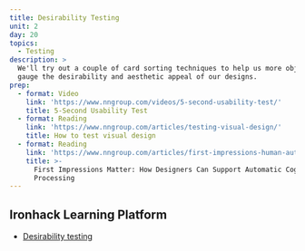 ```yaml
---
title: Desirability Testing
unit: 2
day: 20
topics:
  - Testing
description: >
  We'll try out a couple of card sorting techniques to help us more objectively
  gauge the desirability and aesthetic appeal of our designs.
prep:
  - format: Video
    link: 'https://www.nngroup.com/videos/5-second-usability-test/'
    title: 5-Second Usability Test
  - format: Reading
    link: 'https://www.nngroup.com/articles/testing-visual-design/'
    title: How to test visual design
  - format: Reading
    link: 'https://www.nngroup.com/articles/first-impressions-human-automaticity/'
    title: >-
      First Impressions Matter: How Designers Can Support Automatic Cognitive
      Processing
---
```


Ironhack Learning Platform
--------------------------

- [Desirability testing](http://learn.ironhack.com/#/learning_unit/7098)
